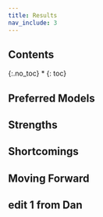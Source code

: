 ```yaml
---
title: Results
nav_include: 3
---
```


## Contents
{:.no_toc}
*
{: toc}

## Preferred Models


## Strengths

## Shortcomings

## Moving Forward

## edit 1 from Dan
